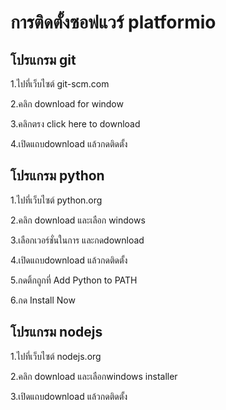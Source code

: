 # การติดตั้งซอฟแวร์ platformio

## โปรแกรม git

1.ไปที่เว็บไซต์ git-scm.com

2.คลิก download for window

3.คลิกตรง click here to download

4.เปิดแถบdownload แล้วกดติดตั้ง

## โปรแกรม python

1.ไปที่เว็บไซต์ python.org

2.คลิก download และเลือก windows

3.เลือกเวอร์ชั่นในการ และกดdownload

4.เปิดแถบdownload แล้วกดติดตั้ง

5.กดติ้กถูกที่ Add Python to PATH 

6.กด Install Now

## โปรแกรม nodejs

1.ไปที่เว็บไซต์ nodejs.org

2.คลิก download และเลือกwindows installer

3.เปิดแถบdownload แล้วกดติดตั้ง
